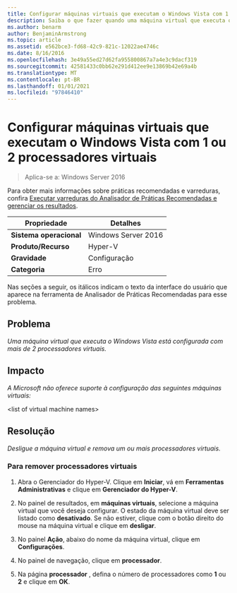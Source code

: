 ```yaml
---
title: Configurar máquinas virtuais que executam o Windows Vista com 1 ou 2 processadores virtuais
description: Saiba o que fazer quando uma máquina virtual que executa o Windows Vista estiver configurada com mais de 2 processadores virtuais.
ms.author: benarm
author: BenjaminArmstrong
ms.topic: article
ms.assetid: e562bce3-fd68-42c9-821c-12022ae4746c
ms.date: 8/16/2016
ms.openlocfilehash: 3e49a55ed27d62fa955800867a7a4e3c9dacf319
ms.sourcegitcommit: 42581433c0bb62e291d412ee9e13869b42e69a4b
ms.translationtype: MT
ms.contentlocale: pt-BR
ms.lasthandoff: 01/01/2021
ms.locfileid: "97846410"
---
```

# <a name="configure-virtual-machines-running-windows-vista-with-1-or-2-virtual-processors"></a>Configurar máquinas virtuais que executam o Windows Vista com 1 ou 2 processadores virtuais

>Aplica-se a: Windows Server 2016

Para obter mais informações sobre práticas recomendadas e varreduras, confira [Executar varreduras do Analisador de Práticas Recomendadas e gerenciar os resultados](https://go.microsoft.com/fwlink/p/?LinkID=223177).

|Propriedade|Detalhes|
|-|-|
|**Sistema operacional**|Windows Server 2016|
|**Produto/Recurso**|Hyper-V|
|**Gravidade**|Configuração|
|**Categoria**|Erro|

Nas seções a seguir, os itálicos indicam o texto da interface do usuário que aparece na ferramenta de Analisador de Práticas Recomendadas para esse problema.

## <a name="issue"></a>Problema

*Uma máquina virtual que executa o Windows Vista está configurada com mais de 2 processadores virtuais.*

## <a name="impact"></a>Impacto

*A Microsoft não oferece suporte à configuração das seguintes máquinas virtuais:*

\<list of virtual machine names>

## <a name="resolution"></a>Resolução

*Desligue a máquina virtual e remova um ou mais processadores virtuais.*

### <a name="to-remove-virtual-processors"></a>Para remover processadores virtuais

1.  Abra o Gerenciador do Hyper-V. Clique em **Iniciar**, vá em **Ferramentas Administrativas** e clique em **Gerenciador do Hyper-V**.

2.  No painel de resultados, em **máquinas virtuais**, selecione a máquina virtual que você deseja configurar. O estado da máquina virtual deve ser listado como **desativado**. Se não estiver, clique com o botão direito do mouse na máquina virtual e clique em **desligar**.

3.  No painel **Ação**, abaixo do nome da máquina virtual, clique em **Configurações**.

4.  No painel de navegação, clique em **processador**.

5.  Na página **processador** , defina o número de processadores como **1** ou **2** e clique em **OK**.



